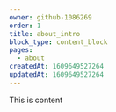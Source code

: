 ```yaml
---
owner: github-1086269
order: 1
title: about_intro
block_type: content_block
pages:
  - about
createdAt: 1609649527264
updatedAt: 1609649527264
---
```

This is content
